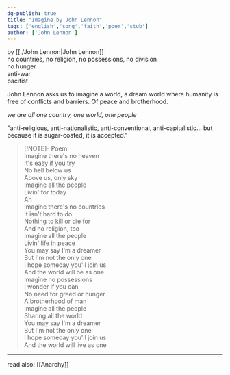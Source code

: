 ```yaml
---  
dg-publish: true  
title: "Imagine by John Lennon"  
tags: ['english','song','faith','poem','stub']  
author: ['John Lennon']  
---  
```

by [[./John Lennon|John Lennon]]  
no countries, no religion, no possessions, no division  
no hunger  
anti-war   
pacifist   
  
John Lennon asks us to imagine a world, a dream world where humanity is free of conflicts and barriers. Of peace and brotherhood.  
  
*we are all one country, one world, one people*  
  
  
"anti-religious, anti-nationalistic, anti-conventional, anti-capitalistic… but because it is sugar-coated, it is accepted."  
  
  
>[!NOTE]- Poem  
Imagine there's no heaven  
It's easy if you try  
No hell below us  
Above us, only sky  
Imagine all the people  
Livin' for today  
Ah  
Imagine there's no countries  
It isn't hard to do  
Nothing to kill or die for  
And no religion, too  
Imagine all the people  
Livin' life in peace  
You may say I'm a dreamer  
But I'm not the only one  
I hope someday you'll join us  
And the world will be as one  
Imagine no possessions  
I wonder if you can  
No need for greed or hunger  
A brotherhood of man  
Imagine all the people  
Sharing all the world  
You may say I'm a dreamer  
But I'm not the only one  
I hope someday you'll join us  
And the world will live as one  
  
  
---  
read also: [[Anarchy]]  
